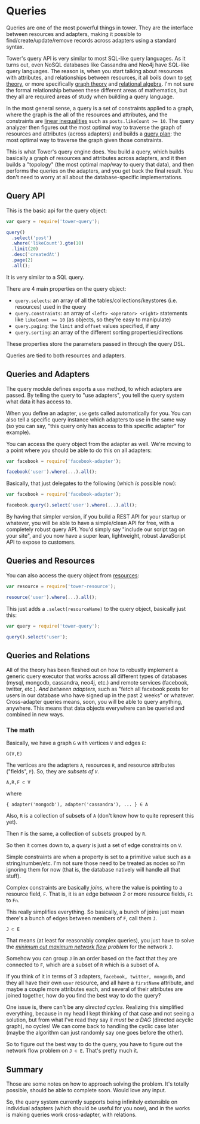 # Queries

Queries are one of the most powerful things in tower. They are the interface between resources and adapters, making it possible to find/create/update/remove records across adapters using a standard syntax.

Tower's query API is very similar to most SQL-like query languages. As it turns out, even NoSQL databases like Cassandra and Neo4j have SQL-like query languages. The reason is, when you start talking about resources with attributes, and relationships between resources, it all boils down to [set theory](http://en.wikipedia.org/wiki/Set_theory), or more specifically [graph theory](http://en.wikipedia.org/wiki/Graph_theory) and [relational algebra](http://en.wikipedia.org/wiki/Relational_algebra). I'm not sure the formal relationship between these different areas of mathematics, but they all are required areas of study when building a query language.

In the most general sense, a query is a set of constraints applied to a graph, where the graph is the all of the resources and attributes, and the constraints are [linear inequalities](http://en.wikipedia.org/wiki/Linear_inequality) such as `posts.likeCount >= 10`. The query analyzer then figures out the most optimal way to traverse the graph of resources and attributes (across adapters) and builds a [query plan](http://en.wikipedia.org/wiki/Query_plan): the most optimal way to traverse the graph given those constraints.

This is what Tower's query engine does. You build a query, which builds basically a graph of resources and attributes across adapters, and it then builds a "topology" (the most optimal map/way to query that data), and then performs the queries on the adapters, and you get back the final result. You don't need to worry at all about the database-specific implementations.

## Query API

This is the basic api for the query object:

```js
var query = require('tower-query');

query()
  .select('post')
  .where('likeCount').gte(10)
  .limit(20)
  .desc('createdAt')
  .page(2)
  .all();
```

It is very similar to a SQL query.

There are 4 main properties on the query object:

- `query.selects`: an array of all the tables/collections/keystores (i.e. resources) used in the query
- `query.constraints`: an array of `<left> <operator> <right>` statements like `likeCount >= 10` (as objects, so they're easy to manipulate)
- `query.paging`: the `limit` and `offset` values specified, if any
- `query.sorting`: an array of the different sorting properties/directions

These properties store the parameters passed in through the query DSL.

Queries are tied to both resources and adapters.

## Queries and Adapters

The query module defines exports a `use` method, to which adapters are passed. By telling the query to "use adapters", you tell the query system what data it has access to.

When you define an adapter, `use` gets called automatically for you. You can also tell a specific query instance which adapters to use in the same way (so you can say, "this query only has access to this specific adapter" for example).

You can access the query object from the adapter as well. We're moving to a point where you should be able to do this on all adapters:

```js
var facebook = require('facebook-adapter');

facebook('user').where(...).all();
```

Basically, that just delegates to the following (which _is_ possible now):

```js
var facebook = require('facebook-adapter');

facebook.query().select('user').where(...).all();
```

By having that simpler version, if you build a REST API for your startup or whatever, you will be able to have a simple/clean API for free, with a completely robust query API. You'd simply say "include our script tag on your site", and you now have a super lean, lightweight, robust JavaScript API to expose to customers.

## Queries and Resources

You can also access the query object from [resources](/guides#resources):

```js
var resource = require('tower-resource');

resource('user').where(...).all();
```

This just adds a `.select(resourceName)` to the query object, basically just this:

```js
var query = require('tower-query');

query().select('user');
```

## Queries and Relations

All of the theory has been fleshed out on how to robustly implement a generic query executor that works across all different types of databases (mysql, mongodb, cassandra, neo4j, etc.) and remote services (facebook, twitter, etc.). _And between adapters_, such as "fetch all facebook posts for users in our database who have signed up in the past 2 weeks" or whatever. Cross-adapter queries means, soon, you will be able to query anything, anywhere. This means that data objects everywhere can be queried and combined in new ways.

### The math

Basically, we have a graph `G` with vertices `V` and edges `E`:

```
G(V,E)
```

The vertices are the adapters `A`, resources `R`, and resource attributes ("fields", `F`). So, they are _subsets of `V`_.

```
A,R,F ⊂ V
```

where

```
{ adapter('mongodb'), adapter('cassandra'), ... } ∈ A
```

Also, `R` is a collection of subsets of `A` (don't know how to quite represent this yet).

Then `F` is the same, a collection of subsets grouped by `R`.

So then it comes down to, a _query_ is just a set of edge constraints on `V`.

Simple constraints are when a property is set to a primitive value such as a string/number/etc. I'm not sure those need to be treated as nodes so I'm ignoring them for now (that is, the database natively will handle all that stuff).

Complex constraints are basically _joins_, where the value is pointing to a resource field, `F`. That is, it is an edge between 2 or more resource fields, `Fi` to `Fn`.

This really simplifies everything. So basically, a bunch of joins just mean there's a bunch of edges between members of `F`, call them `J`.

```
J ⊂ E
```

That means (at least for reasonably complex queries), you just have to solve the _[minimum cut maximum network flow](http://en.wikipedia.org/wiki/Max-flow_min-cut_theorem) problem_ for the network `J`.

Somehow you can group `J` in an order based on the fact that they are connected to `F`, which are a subset of `R` which is a subset of `A`.

If you think of it in terms of 3 adapters, `facebook, twitter, mongodb`, and they all have their own `user` resource, and all have a `firstName` attribute, and maybe a couple more attributes each, and several of their attributes are joined together, how do you find the best way to do the query?

One issue is, there can't be any _directed cycles_. Realizing this simplified everything, because in my head I kept thinking of that case and not seeing a solution, but from what I've read they say _it must be a DAG_ (directed acyclic graph), no cycles! We can come back to handling the cyclic case later (maybe the algorithm can just randomly say one goes before the other).

So to figure out the best way to do the query, you have to figure out the network flow problem on `J ⊂ E`. That's pretty much it.

## Summary

Those are some notes on how to approach solving the problem. It's totally possible, should be able to complete soon. Would love any input.

So, the query system currently supports being infinitely extensible on individual adapters (which should be useful for you now), and in the works is making queries work cross-adapter, with relations.